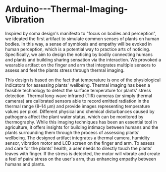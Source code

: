 # Arduino---Thermal-Imaging-Vibration
Inspired by soma design's manifesto to "focus on bodies and perception", we ideated the first artifact to simulate common senses of plants on human bodies. In this way, a sense of symbiosis and empathy will be evoked in human perception, which is a potential way to practice arts of noticing. Specifically, we aim to design the noticing by bodily connecting humans and plants and building sharing sensation via the interaction. We provoked a wearable artifact on the finger and arm that integrates multiple sensors to assess and feel the plants stress through thermal imaging.

This design is based on the fact that temperature is one of the physiological indicators for assessing plants' wellbeing. Thermal imaging has been a feasible technology to detect the surface temperature for plants' stress detection. Thermal long-wave infrared (TIR) cameras (or simply thermal cameras) are calibrated sensors able to record emitted radiation in the thermal range (8–14 µm) and provide images representing temperature values per pixel. Different physical and chemical disturbances caused by pathogens affect the plant water status, which can be monitored by thermography. While this imaging techniques has been an essential tool in agriculture, it offers insights for building intimacy between humans and the plants surrounding them through the process of assessing plants' wellbeing. The designed artifact integrates a thermal camera, humidity sensor, vibration motor and LCD screen on the finger and arm. To assess and care for the plants' health, a user needs to directly touch the plants' leaves with finger. If the stress is detected, the motor will vibrate and create a feel of pain/ stress on the user's arm, thus enhancing empathy between humans and plants.
